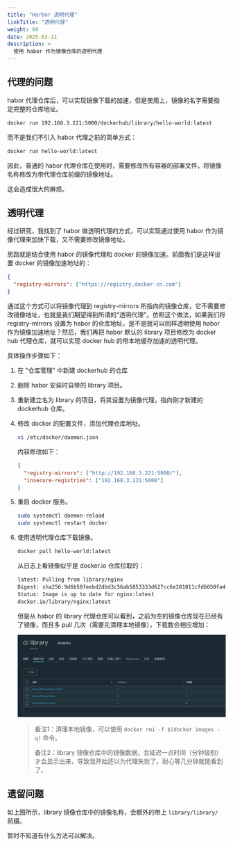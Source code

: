 ```yaml
---
title: "Harbor 透明代理"
linkTitle: "透明代理"
weight: 60
date: 2025-03-11
description: >
  使用 habor 作为镜像仓库的透明代理
---
```


## 代理的问题

habor 代理仓库后，可以实现镜像下载的加速，但是使用上，镜像的名字需要指定完整的仓库地址。

```bash
docker run 192.168.3.221:5000/dockerhub/library/hello-world:latest
```

而不是我们不引入 habor 代理之前的简单方式：

```bash
docker run hello-world:latest
```

因此，普通的 habor 代理仓库在使用时，需要修改所有容器的部署文件，将镜像名称修改为带代理仓库前缀的镜像地址。

这会造成很大的麻烦。

## 透明代理

经过研究，我找到了 habor 做透明代理的方式，可以实现通过使用 habor 作为镜像代理来加快下载，又不需要修改镜像地址。

思路就是结合使用 habor 的镜像代理和 docker 的镜像加速。前面我们是这样设置 docker 的镜像加速地址的：

```json
{
  "registry-mirrors": ["https://registry.docker-cn.com"]
}
```

通过这个方式可以将镜像代理到 registry-mirrors 所指向的镜像仓库，它不需要修改镜像地址，也就是我们期望得到所谓的"透明代理"。仿照这个做法，如果我们将 registry-mirrors 设置为 habor 的仓库地址，是不是就可以同样透明使用 habor 作为镜像加速地址？然后，我们再把 habor 默认的 library 项目修改为 docker hub 代理仓库，就可以实现 docker hub 的带本地缓存加速的透明代理。

具体操作步骤如下：

1. 在 "仓库管理" 中新建 dockerhub 的仓库

2. 删除 habor 安装时自带的 library 项目。

3. 重新建立名为 library 的项目，将其设置为镜像代理，指向刚才新建的 dockerhub 仓库。

4. 修改 docker 的配置文件，添加代理仓库地址。

    ```bash
    vi /etc/docker/daemon.json
    ```

    内容修改如下：

    ```json
    {
      "registry-mirrors": ["http://192.168.3.221:5000/"],
      "insecure-registries": ["192.168.3.221:5000"]
    }
    ```

5. 重启 docker 服务。

    ```bash
    sudo systemctl daemon-reload
    sudo systemctl restart docker
    ```

6. 使用透明代理仓库下载镜像。

    ```bash
    docker pull hello-world:latest
    ```

    从日志上看镜像似乎是 docker.io 仓库拉取的：

    ```bash
    latest: Pulling from library/nginx
    Digest: sha256:9d6b58feebd2dbd3c56ab5853333d627cc6e281011cfd6050fa4bcf2072c9496
    Status: Image is up to date for nginx:latest
    docker.io/library/nginx:latest
    ```

    但是从 habor 的 library 代理仓库可以看到，之前为空的镜像仓库现在已经有了镜像，而且多 pull 几次（需要先清理本地镜像），下载数会相应增加：

    ![](images/transparent-proxy.png)

    > 备注1：清理本地镜像，可以使用 `docker rmi -f $(docker images -q)` 命令。
    > 
    > 备注2：library 镜像仓库中的镜像数据，会延迟一点时间（分钟级别）才会显示出来，导致我开始还以为代理失败了。耐心等几分钟就能看到了。

## 遗留问题

如上图所示，library 镜像仓库中的镜像名称，会额外的带上 `library/library/` 前缀。

暂时不知道有什么方法可以解决。

